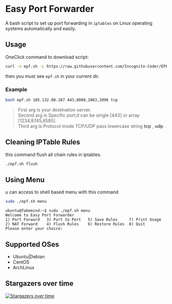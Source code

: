 # Easy Port Forwarder
A bash script to set up port forwarding in `iptables` on Linux operating systems automatically and easily.
## Usage
OneClick command to download script:
```bash
curl -o epf.sh -L https://raw.githubusercontent.com/Incognito-Coder/EPF/master/iptables.sh && chmod +x epf.sh
```
then you must see `epf.sh` in your current dir.
### Example
```bash
bash epf.sh 185.132.80.187 443,8080,2083,2096 tcp
```
> First arg is your destination server. \
> Second arg is Specific port,it can be single [443] or array [1234,8745,8585]. \
> Third arg is Protocol mode TCP/UDP pass lowercase string **tcp** , **udp** .
## Cleaning IPTable Rules
this command flush all chain rules in iptables.
```bash
./epf.sh flush
```
## Using Menu
u can access to shell based menu with this command
```bash
sudo ./epf.sh menu
```
```
ubuntu@fakemind:~$ sudo ./epf.sh menu
Welcome to Easy Port Forwarder
1) Port Forward   3) Port to Port   5) Save Rules     7) Print Usage
2) NAT Forward    4) Flush Rules    6) Restore Rules  8) Quit
Please enter your choice:
```

## Supported OSes
* Ubuntu|Debian
* CentOS
* ArchLinux
## Stargazers over time
[![Stargazers over time](https://starchart.cc/Incognito-Coder/EPF.svg?variant=adaptive)](https://starchart.cc/Incognito-Coder/EPF)
